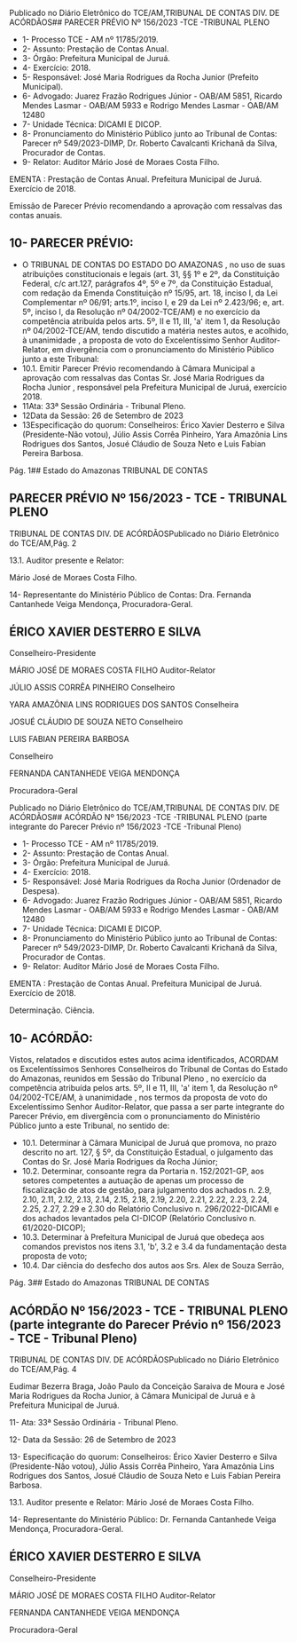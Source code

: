 Publicado  no  Diário  Eletrônico do TCE/AM,TRIBUNAL DE CONTAS DIV. DE ACÓRDÃOS## PARECER PRÉVIO Nº 156/2023 -TCE -TRIBUNAL PLENO

- 1- Processo TCE - AM nº 11785/2019.
- 2- Assunto: Prestação de Contas Anual.
- 3- Órgão: Prefeitura Municipal de Juruá.
- 4- Exercício: 2018.
- 5- Responsável: José Maria Rodrigues da Rocha Junior (Prefeito Municipal).
- 6- Advogado: Juarez Frazão Rodrigues Júnior - OAB/AM 5851, Ricardo Mendes Lasmar - OAB/AM 5933 e Rodrigo Mendes Lasmar - OAB/AM 12480
- 7- Unidade Técnica: DICAMI E DICOP.
- 8- Pronunciamento  do  Ministério  Público  junto  ao  Tribunal  de  Contas: Parecer  nº 549/2023-DIMP, Dr. Roberto Cavalcanti Krichanã da Silva, Procurador de Contas.
- 9- Relator: Auditor Mário José de Moraes Costa Filho.

EMENTA :  Prestação  de  Contas  Anual.    Prefeitura Municipal de Juruá.  Exercício de 2018.

Emissão de Parecer Prévio recomendando a aprovação com ressalvas das contas anuais.

## 10-  PARECER PRÉVIO:

- O  TRIBUNAL  DE  CONTAS  DO  ESTADO  DO  AMAZONAS ,  no  uso  de  suas atribuições  constitucionais  e  legais  (art.  31,  §§  1º  e  2º,  da  Constituição  Federal,  c/c art.127,  parágrafos  4º,  5º  e  7º,  da  Constituição  Estadual,  com  redação  da  Emenda Constituição nº 15/95, art. 18, inciso I, da Lei Complementar nº 06/91; arts.1º, inciso I, e 29  da  Lei  nº  2.423/96;  e,  art.  5º,  inciso  I,  da  Resolução  nº  04/2002-TCE/AM)  e  no exercício da competência atribuída pelos arts. 5º, II e 11, III, 'a' item 1, da Resolução nº 04/2002-TCE/AM, tendo discutido a matéria nestes autos, e acolhido, à unanimidade , a proposta  de  voto  do  Excelentíssimo  Senhor  Auditor-Relator, em  divergência com  o pronunciamento do Ministério Público junto a este Tribunal:
- 10.1. Emitir Parecer Prévio recomendando  à Câmara  Municipal a aprovação com ressalvas das Contas Sr. José Maria Rodrigues da Rocha Junior , responsável pela Prefeitura Municipal de Juruá, exercício 2018.
- 11Ata: 33ª Sessão Ordinária - Tribunal Pleno.
- 12Data da Sessão: 26 de Setembro de 2023
- 13Especificação do quorum: Conselheiros: Érico Xavier Desterro e Silva (Presidente-Não  votou),  Júlio  Assis  Corrêa  Pinheiro,  Yara  Amazônia  Lins  Rodrigues dos Santos, Josué Cláudio de Souza Neto e Luis Fabian Pereira Barbosa.

Pág. 1## Estado do Amazonas TRIBUNAL DE CONTAS

## PARECER PRÉVIO Nº 156/2023 - TCE - TRIBUNAL PLENO

TRIBUNAL DE CONTAS DIV. DE ACÓRDÃOSPublicado  no  Diário  Eletrônico do TCE/AM,Pág. 2

13.1. Auditor presente e Relator:

Mário José de Moraes Costa Filho.

14-  Representante do Ministério Público de Contas: Dra. Fernanda Cantanhede Veiga Mendonça, Procuradora-Geral.

## ÉRICO XAVIER DESTERRO E SILVA

Conselheiro-Presidente

MÁRIO JOSÉ DE MORAES COSTA FILHO Auditor-Relator

JÚLIO ASSIS CORRÊA PINHEIRO Conselheiro

YARA AMAZÔNIA LINS RODRIGUES DOS SANTOS Conselheira

JOSUÉ CLÁUDIO DE SOUZA NETO Conselheiro

LUIS FABIAN PEREIRA BARBOSA

Conselheiro

FERNANDA CANTANHEDE VEIGA MENDONÇA

Procuradora-Geral

Publicado  no  Diário  Eletrônico do TCE/AM,TRIBUNAL DE CONTAS DIV. DE ACÓRDÃOS## ACÓRDÃO Nº 156/2023 -TCE -TRIBUNAL PLENO (parte integrante do Parecer Prévio nº 156/2023 -TCE -Tribunal Pleno)

- 1- Processo TCE - AM nº 11785/2019.
- 2- Assunto: Prestação de Contas Anual.
- 3- Órgão: Prefeitura Municipal de Juruá.
- 4- Exercício: 2018.
- 5- Responsável: José Maria Rodrigues da Rocha Junior (Ordenador de Despesa).
- 6- Advogado: Juarez Frazão Rodrigues Júnior - OAB/AM 5851, Ricardo Mendes Lasmar - OAB/AM 5933 e Rodrigo Mendes Lasmar - OAB/AM 12480
- 7- Unidade Técnica: DICAMI E DICOP.
- 8- Pronunciamento  do  Ministério  Público  junto  ao  Tribunal  de  Contas: Parecer  nº 549/2023-DIMP, Dr. Roberto Cavalcanti Krichanã da Silva, Procurador de Contas.
- 9- Relator: Auditor Mário José de Moraes Costa Filho.

EMENTA :  Prestação  de  Contas  Anual.    Prefeitura Municipal de Juruá. Exercício de 2018.

Determinação. Ciência.

## 10-  ACÓRDÃO:

Vistos, relatados e discutidos estes autos acima identificados, ACORDAM os Excelentíssimos Senhores Conselheiros do Tribunal de Contas do Estado do Amazonas, reunidos em Sessão do Tribunal Pleno , no exercício da competência atribuída pelos arts. 5º, II e 11, III, 'a' item 1, da Resolução nº 04/2002-TCE/AM, à unanimidade , nos termos da  proposta  de  voto  do  Excelentíssimo  Senhor  Auditor-Relator,  que  passa  a  ser  parte integrante  do  Parecer  Prévio, em  divergência com  o  pronunciamento  do  Ministério Público junto a este Tribunal, no sentido de:

- 10.1. Determinar à  Câmara  Municipal  de  Juruá  que  promova,  no  prazo descrito no art. 127, § 5º, da Constituição Estadual, o julgamento das Contas do Sr. José Maria Rodrigues da Rocha Júnior;
- 10.2. Determinar, consoante regra da Portaria n. 152/2021-GP, aos setores competentes  a  autuação  de  apenas  um  processo  de  fiscalização  de atos de gestão, para julgamento dos achados n. 2.9, 2.10, 2.11, 2.12, 2.13, 2.14, 2.15, 2.18, 2.19, 2.20, 2.21, 2.22, 2.23, 2.24, 2.25, 2.27, 2.29 e  2.30  do  Relatório  Conclusivo  n.  296/2022-DICAMI  e  dos  achados levantados pela CI-DICOP (Relatório Conclusivo n. 61/2020-DICOP);
- 10.3. Determinar à Prefeitura Municipal de Juruá que obedeça aos comandos  previstos  nos  itens  3.1,  'b',  3.2  e  3.4  da  fundamentação desta proposta de voto;
- 10.4. Dar ciência do  desfecho  dos  autos  aos Srs.  Alex  de  Souza  Serrão,

Pág. 3## Estado do Amazonas TRIBUNAL DE CONTAS

## ACÓRDÃO Nº 156/2023 - TCE - TRIBUNAL PLENO (parte integrante do Parecer Prévio nº 156/2023 - TCE - Tribunal Pleno)

TRIBUNAL DE CONTAS DIV. DE ACÓRDÃOSPublicado  no  Diário  Eletrônico do TCE/AM,Pág. 4

Eudimar  Bezerra  Braga,  João  Paulo  da  Conceição  Saraiva  de Moura  e  José  Maria Rodrigues  da  Rocha  Junior, à Câmara Municipal de Juruá e à Prefeitura Municipal de Juruá.

11- Ata: 33ª Sessão Ordinária - Tribunal Pleno.

12- Data da Sessão: 26 de Setembro de 2023

13- Especificação do quorum: Conselheiros: Érico Xavier Desterro e Silva (Presidente-Não  votou),  Júlio  Assis  Corrêa  Pinheiro,  Yara  Amazônia  Lins  Rodrigues dos Santos, Josué Cláudio de Souza Neto e Luis Fabian Pereira Barbosa.

13.1. Auditor presente e Relator: Mário José de Moraes Costa Filho.

14-  Representante do Ministério Público: Dr. Fernanda Cantanhede Veiga Mendonça, Procuradora-Geral.

## ÉRICO XAVIER DESTERRO E SILVA

Conselheiro-Presidente

MÁRIO JOSÉ DE MORAES COSTA FILHO Auditor-Relator

FERNANDA CANTANHEDE VEIGA MENDONÇA

Procuradora-Geral